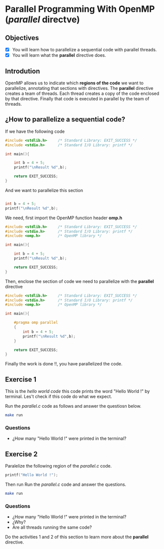 # Parallel Programming With OpenMP (*parallel* directve)

## Objectives

- [x] You will learn how to parallelize a sequential code with parallel threads.
- [x] You will learn what the **parallel** directive does.

## Introdution

OpenMP allows us to indicate which **regions of the code** we want to parallelize, annotating that sections with directives. The **parallel** directive creates a team of threads. Each thread creates a copy of the code enclosed by that directive. Finally that code is executed in parallel by the team of threads.

## ¿How to parallelize a sequential code?

If we have the following code

```c
#include <stdlib.h>     /* Standard Library: EXIT_SUCCESS */
#include <stdio.h>      /* Standard I/O Library: printf */

int main(){

    int b = 4 + 5;
    printf("\nResult %d",b);

    return EXIT_SUCCESS;
}
```

And we want to parallelize this section


```c

int b = 4 + 5;
printf("\nResult %d",b);

```

We need, first import the OpenMP function header **omp.h**

```c
#include <stdlib.h>     /* Standard Library: EXIT_SUCCESS */
#include <stdio.h>      /* Standard I/O Library: printf */
#include <omp.h>        /* OpenMP library */

int main(){

    int b = 4 + 5;
    printf("\nResult %d",b);

    return EXIT_SUCCESS;
}
```

Then, enclose the section of code we need to parallelize with the **parallel** directive

```c
#include <stdlib.h>     /* Standard Library: EXIT_SUCCESS */
#include <stdio.h>      /* Standard I/O Library: printf */
#include <omp.h>        /* OpenMP library */

int main(){

    #pragma omp parallel
    {
        int b = 4 + 5;
        printf("\nResult %d",b);
    }

    return EXIT_SUCCESS;
}
```

Finally the work is done !!, you have parallelized the code.

## Exercise 1

This is the *hello world code* this code prints the word "Hello World !" by terminal. Les't check if this code do what we expect.

Run the *parallel.c* code as follows and answer the questiosn below.

```bash
make run 
```
### Questions 

* ¿How many "Hello World !" were printed in the terminal?

## Exercise 2

Paralelize the following region of the *parallel.c* code.

```c
printf("Hello World !");
```

Then run Run the *parallel.c* code and answer the questions.

```bash
make run 
```

### Questions

* ¿How many "Hello World !" were printed in the terminal? 
* ¿Why?
* Are all threads running the same code?


Do the activities 1 and 2 of this section to learn more about the **parallel** directive.